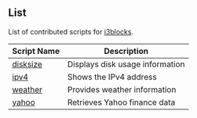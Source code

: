 ## List
List of contributed scripts for [i3blocks](https://github.com/vivien/i3blocks).

| Script Name                                     | Description                                     |
|-------------------------------------------------|-------------------------------------------------|
| [disksize](disksize/)         | Displays disk usage information                 |
| [ipv4](ipv4/)                 | Shows the IPv4 address                          |
| [weather](weather/)           | Provides weather information                    |
| [yahoo](yfinance/)               | Retrieves Yahoo finance data                    |
